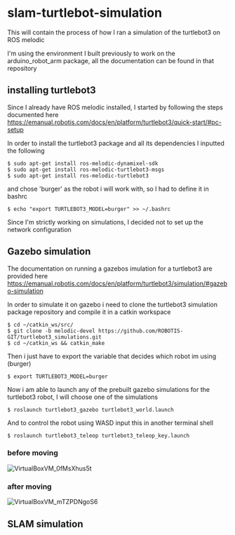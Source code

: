 # slam-turtlebot-simulation
This will contain the process of how I ran a simulation of the turtlebot3 on ROS melodic

I'm using the environment I built previously to work on the arduino_robot_arm package, all the documentation can be found in that repository


## installing turtlebot3

Since I already have ROS melodic installed, I started by following the steps documented here https://emanual.robotis.com/docs/en/platform/turtlebot3/quick-start/#pc-setup

In order to install the turtlebot3 package and all its dependencies I inputted the following

```
$ sudo apt-get install ros-melodic-dynamixel-sdk
$ sudo apt-get install ros-melodic-turtlebot3-msgs
$ sudo apt-get install ros-melodic-turtlebot3
```

and chose 'burger' as the robot i will work with, so I had to define it in bashrc

```
$ echo "export TURTLEBOT3_MODEL=burger" >> ~/.bashrc
```

Since I'm strictly working on simulations, I decided not to set up the network configuration

## Gazebo simulation

The documentation on running a gazebos imulation for a turtlebot3 are provided here https://emanual.robotis.com/docs/en/platform/turtlebot3/simulation/#gazebo-simulation

In order to simulate it on gazebo i need to clone the turtlebot3 simulation package repository and compile it in a catkin workspace

```
$ cd ~/catkin_ws/src/
$ git clone -b melodic-devel https://github.com/ROBOTIS-GIT/turtlebot3_simulations.git
$ cd ~/catkin_ws && catkin_make
```
Then i just have to export the variable that decides which robot im using (burger)

```
$ export TURTLEBOT3_MODEL=burger
```

Now i am able to launch any of the prebuilt gazebo simulations for the turtlebot3 robot, I will choose one of the simulations

```
$ roslaunch turtlebot3_gazebo turtlebot3_world.launch
```

And to control the robot using WASD input this in another terminal shell

```
$ roslaunch turtlebot3_teleop turtlebot3_teleop_key.launch
```

### before moving

![VirtualBoxVM_0fMsXhus5t](https://user-images.githubusercontent.com/25144777/122816750-ccc5ff00-d2df-11eb-9375-39ea90fc9349.png)

### after moving

![VirtualBoxVM_mTZPDNgoS6](https://user-images.githubusercontent.com/25144777/122816769-d0598600-d2df-11eb-87ac-e955faa7a98b.png)

## SLAM simulation
